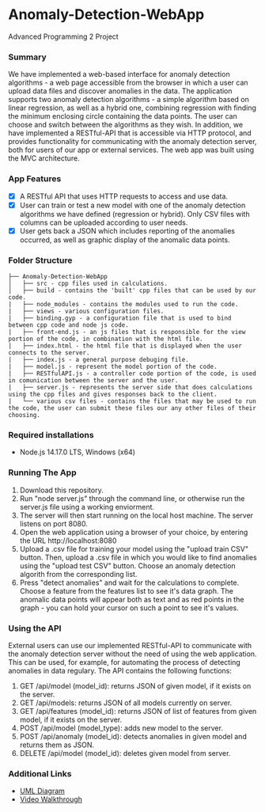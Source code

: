 # Anomaly-Detection-WebApp
Advanced Programming 2 Project


### Summary
We have implemented a web-based interface for anomaly detection algorithms - a web page accessible from the browser in which a user can
upload data files and discover anomalies in the data. The application supports two anomaly detection algorithms - a simple algorithm based on linear regression, as well as a hybrid one, combining regression with finding the minimum enclosing circle containing the data points. The user can choose and switch between the algorithms as they wish. 
In addition, we have implemented a RESTful-API that is accessible via HTTP protocol, and provides functionality for communicating with the anomaly detection server, both for users of our app or external services. 
The web app was built using the MVC architecture.

### App Features
- [x] A RESTful API that uses HTTP requests to access and use data.
- [x] User can train or test a new model with one of the anomaly detection algorithms we have defined (regression or hybrid). Only CSV files with columns can be uploaded according to user needs.
- [x] User gets back a JSON which includes reporting of the anomalies occurred, as well as graphic display of the anomalic data points.

### Folder Structure
```
├── Anomaly-Detection-WebApp
│   ├── src - cpp files used in calculations.
│   ├── build - contains the 'built' cpp files that can be used by our code.
|   ├── node_modules - contains the modules used to run the code.
|   ├── views - various configuration files.
|   ├── binding.gyp - a configuration file that is used to bind between cpp code and node js code.
|   ├── front-end.js - an js files that is responsible for the view portion of the code, in combination with the html file.
|   ├── index.html - the html file that is displayed when the user connects to the server.
|   ├── index.js - a general purpose debuging file.
|   ├── model.js - represent the model portion of the code.
|   ├── RESTfulAPI.js - a controller code portion of the code, is used in comunication between the server and the user.
|   ├── server.js - represents the server side that does calculations using the cpp files and gives responses back to the client.
|   └── various csv files - contains the files that may be used to run the code, the user can submit these files our any other files of their choosing.
```

### Required installations
* Node.js 14.17.0 LTS, Windows (x64)

### Running The App
1. Download this repository.
2. Run "node server.js" through the command line, or otherwise run the server.js file using a working enviorment.
3. The server will then start running on the local host machine. The server listens on port 8080.
4. Open the web application using a browser of your choice, by entering the URL http://localhost:8080
5. Upload a .csv file for training your model using the "upload train CSV" button. Then, upload a .csv file in which you would like to find anomalies using the "upload test CSV" button. Choose an anomaly detection algorith from the corresponding list.
6. Press "detect anomalies" and wait for the calculations to complete. Choose a feature from the features list to see it's data graph. The anomalic data points will appear both as text and as red points in the graph - you can hold your cursor on such a point to see it's values.

### Using the API
External users can use our implemented RESTful-API to communicate with the anomaly detection server without the need of using the web application. This can be used, for example, for automating the process of detecting anomalies in data regulary. The API contains the following functions:
1. GET /api/model (model_id): returns JSON of given model, if it exists on the server.
2. GET /api/models: returns JSON of all models currently on server.
3. GET /api/features (model_id): returns JSON of list of features from given model, if it exists on the server.
4. POST /api/model (model_type): adds new model to the server.
5. POST /api/anomaly (model_id): detects anomalies in given model and returns them as JSON.
6. DELETE /api/model (model_id): deletes given model from server.

### Additional Links
- [UML Diagram](uml_fixed.png)
- [Video Walkthrough](https://www.youtube.com/watch?v=dVUMB-o3W-E)
